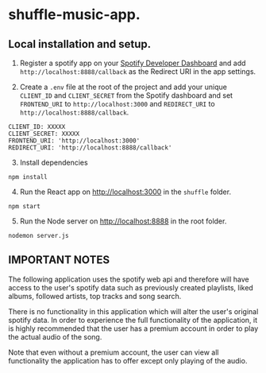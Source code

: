 # shuffle-music-app.
## Local installation and setup.
1) Register a spotify app on your [Spotify Developer Dashboard](https://developer.spotify.com/dashboard/) and add `http://localhost:8888/callback` as the Redirect URI in the app settings.

2) Create a `.env` file at the root of the project and add your unique `CLIENT_ID` and `CLIENT_SECRET` from the Spotify dashboard and set `FRONTEND_URI` to `http://localhost:3000` and `REDIRECT_URI` to `http://localhost:8888/callback`.

```shell
CLIENT_ID: XXXXX
CLIENT_SECRET: XXXXX
FRONTEND_URI: 'http://localhost:3000'
REDIRECT_URI: 'http://localhost:8888/callback'
```

3) Install dependencies
 ```shell
 npm install
 ```
4) Run the React app on <http://localhost:3000> in the `shuffle` folder.

 ```shell
 npm start
 ```
5) Run the Node server on <http://localhost:8888> in the root folder.

```shell
nodemon server.js
```

## IMPORTANT NOTES
The following application uses the spotify web api and therefore will have access to the user's spotify data such as previously created playlists, liked albums, followed artists, top tracks and song search.

There is no functionality in this application which will alter the user's original spotify data. In order to experience the full functionality of the application, it is highly recommended that the user has a premium account in order to play the actual audio of the song.

Note that even without a premium account, the user can view all functionality the application has to offer except only playing of the audio.
